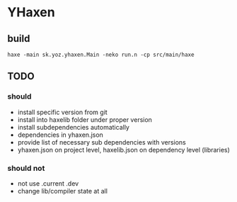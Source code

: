# YHaxen

## build
```
haxe -main sk.yoz.yhaxen.Main -neko run.n -cp src/main/haxe
```

## TODO

### should
- install specific version from git
- install into haxelib folder under proper version
- install subdependencies automatically
- dependencies in yhaxen.json
- provide list of necessary sub dependencies with versions
- yhaxen.json on project level, haxelib.json on dependency level (libraries)

### should not
- not use .current .dev
- change lib/compiler state at all

